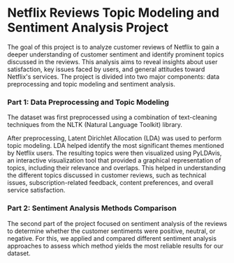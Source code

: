 # Netflix Reviews Topic Modeling and Sentiment Analysis Project

The goal of this project is to analyze customer reviews of Netflix to gain a deeper understanding of customer sentiment and identify prominent topics discussed in the reviews. This analysis aims to reveal insights about user satisfaction, key issues faced by users, and general attitudes toward Netflix's services. The project is divided into two major components: data preprocessing and topic modeling and sentiment analysis.

### Part 1: Data Preprocessing and Topic Modeling

The dataset was first preprocessed using a combination of text-cleaning techniques from the NLTK (Natural Language Toolkit) library. 

After preprocessing, Latent Dirichlet Allocation (LDA) was used to perform topic modeling. LDA helped identify the most significant themes mentioned by Netflix users.
The resulting topics were then visualized using PyLDAvis, an interactive visualization tool that provided a graphical representation of topics, including their relevance and overlaps. This helped in understanding the different topics discussed in customer reviews, such as technical issues, subscription-related feedback, content preferences, and overall service satisfaction.

### Part 2: Sentiment Analysis Methods Comparison

The second part of the project focused on sentiment analysis of the reviews to determine whether the customer sentiments were positive, neutral, or negative. For this, we applied and compared different sentiment analysis approaches to assess which method yields the most reliable results for our dataset. 